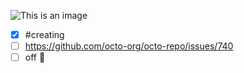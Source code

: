![This is an image](https://raw.githubusercontent.com/chroline/well_app/main/thumbnail.png)

- [x] #creating
- [ ] https://github.com/octo-org/octo-repo/issues/740
- [ ] off :tada:
